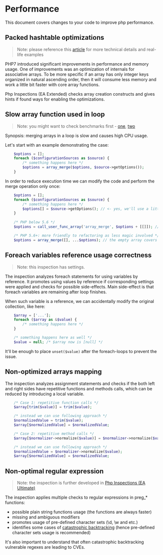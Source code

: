 # Performance

This document covers changes to your code to improve php performance.

## Packed hashtable optimizations

> Note: please reference this [article](https://blog.blackfire.io/php-7-performance-improvements-packed-arrays.html)
> for more technical details and real-life examples

PHP7 introduced significant improvements in performance and memory usage. One of improvements was an optimization of
internals for associative arrays. To be more specific if an array has only integer keys organized in natural
ascending order, then it will consume less memory and work a little bit faster with core array functions.

Php Inspections (EA Extended) checks array creation constructs and gives hints if found ways for enabling the
optimizations.

## Slow array function used in loop

> Note: you might want to check benchmarks first - [one](https://gist.github.com/Ocramius/8399625), [two](https://github.com/kalessil/phpinspectionsea/issues/138#issuecomment-279457133)

Synopsis: merging arrays in a loop is slow and causes high CPU usage.

Let's start with an example demonstrating the case:
```php
    $options = [];
    foreach ($configurationSources as $source) {
        /* something happens here */
        $options = array_merge($options, $source->getOptions());
    }
```

In order to reduce execution time we can modify the code and perform the merge operation only once:
```php
    $options = [];
    foreach ($configurationSources as $source) {
        /* something happens here */
        $options[] = $source->getOptions(); // <- yes, we'll use a little bit more memory
    }
   
    /* PHP below 5.6 */
    $options = call_user_func_array('array_merge', $options + [[]]); // the nested empty array covers cases when no loops were made, must be second operand

    /* PHP 5.6+: more friendly to refactoring as less magic involved */
    $options = array_merge([], ...$options); // the empty array covers cases when no loops were made
```

## Foreach variables reference usage correctness

> Note: this inspection has settings.

The inspection analyzes foreach statements for using variables by reference. It promotes using values by reference if
corresponding settings were applied and checks for possible side-effects. Main side-effect is that foreach variables
are remaining after loop finishes.

When such variable is a reference, we can accidentally modify the original collection, like here:
```php
    $array = ['...'];
    foreach ($array as &$value) {
        /* something happens here */
    }

    /* something happens here as well */
    $value = null; /* $array now is [null] */
```

It'll be enough to place `unset($value)` after the foreach-loops to prevent the issue.

## Non-optimized arrays mapping

The inspection analyzes assignment statements and checks if the both left and right sides have repetitive functions and
methods calls, which can be reduced by introducing a local variable.

```php
    /* Case 1: repetitive function calls */
    $array[trim($value)] = trim($value);

    /* instead we can use following approach */
    $normalizedValue = trim($value);
    $array[$normalizedValue] = $normalizedValue;

    /* Case 2: repetitive method calls */
    $array[$normalizer->normalize($value)] = $normalizer->normalize($value);

    /* instead we can use following approach */
    $normalizedValue = $normalizer->normalize($value);
    $array[$normalizedValue] = $normalizedValue;
```

## Non-optimal regular expression

> Note: the inspection is further developed in [Php Inspections (EA Ultimate)](http://plugins.jetbrains.com/plugin/10215-php-inspections-ea-ultimate-)

The inspection applies multiple checks to regular expressions in preg_* functions:

- possible plain string functions usage (the functions are always faster)
- missing and ambiguous modifiers
- promotes usage of pre-defined character sets (\d, \w and etc.)
- identifies some cases of [catastrophic backtracking](http://www.rexegg.com/regex-explosive-quantifiers.html) (hence pre-defined character sets usage is recommended)

It's also important to understand that often catastrophic backtracking vulnerable regexes are leading to CVEs.

